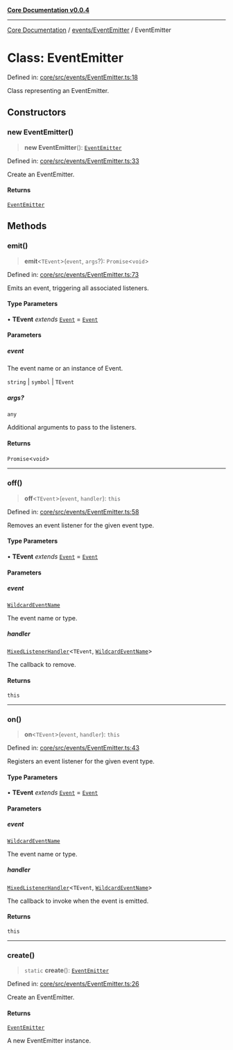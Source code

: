 [**Core Documentation v0.0.4**](../../../README.md)

***

[Core Documentation](../../../modules.md) / [events/EventEmitter](../README.md) / EventEmitter

# Class: EventEmitter

Defined in: [core/src/events/EventEmitter.ts:18](https://github.com/stonemjs/core/blob/2adc2da4c7e3b5a9f593c198ba7e8ad639651777/src/events/EventEmitter.ts#L18)

Class representing an EventEmitter.

## Constructors

### new EventEmitter()

> **new EventEmitter**(): [`EventEmitter`](EventEmitter.md)

Defined in: [core/src/events/EventEmitter.ts:33](https://github.com/stonemjs/core/blob/2adc2da4c7e3b5a9f593c198ba7e8ad639651777/src/events/EventEmitter.ts#L33)

Create an EventEmitter.

#### Returns

[`EventEmitter`](EventEmitter.md)

## Methods

### emit()

> **emit**\<`TEvent`\>(`event`, `args`?): `Promise`\<`void`\>

Defined in: [core/src/events/EventEmitter.ts:73](https://github.com/stonemjs/core/blob/2adc2da4c7e3b5a9f593c198ba7e8ad639651777/src/events/EventEmitter.ts#L73)

Emits an event, triggering all associated listeners.

#### Type Parameters

• **TEvent** *extends* [`Event`](../../Event/classes/Event.md) = [`Event`](../../Event/classes/Event.md)

#### Parameters

##### event

The event name or an instance of Event.

`string` | `symbol` | `TEvent`

##### args?

`any`

Additional arguments to pass to the listeners.

#### Returns

`Promise`\<`void`\>

***

### off()

> **off**\<`TEvent`\>(`event`, `handler`): `this`

Defined in: [core/src/events/EventEmitter.ts:58](https://github.com/stonemjs/core/blob/2adc2da4c7e3b5a9f593c198ba7e8ad639651777/src/events/EventEmitter.ts#L58)

Removes an event listener for the given event type.

#### Type Parameters

• **TEvent** *extends* [`Event`](../../Event/classes/Event.md) = [`Event`](../../Event/classes/Event.md)

#### Parameters

##### event

[`WildcardEventName`](../../../declarations/type-aliases/WildcardEventName.md)

The event name or type.

##### handler

[`MixedListenerHandler`](../../../declarations/type-aliases/MixedListenerHandler.md)\<`TEvent`, [`WildcardEventName`](../../../declarations/type-aliases/WildcardEventName.md)\>

The callback to remove.

#### Returns

`this`

***

### on()

> **on**\<`TEvent`\>(`event`, `handler`): `this`

Defined in: [core/src/events/EventEmitter.ts:43](https://github.com/stonemjs/core/blob/2adc2da4c7e3b5a9f593c198ba7e8ad639651777/src/events/EventEmitter.ts#L43)

Registers an event listener for the given event type.

#### Type Parameters

• **TEvent** *extends* [`Event`](../../Event/classes/Event.md) = [`Event`](../../Event/classes/Event.md)

#### Parameters

##### event

[`WildcardEventName`](../../../declarations/type-aliases/WildcardEventName.md)

The event name or type.

##### handler

[`MixedListenerHandler`](../../../declarations/type-aliases/MixedListenerHandler.md)\<`TEvent`, [`WildcardEventName`](../../../declarations/type-aliases/WildcardEventName.md)\>

The callback to invoke when the event is emitted.

#### Returns

`this`

***

### create()

> `static` **create**(): [`EventEmitter`](EventEmitter.md)

Defined in: [core/src/events/EventEmitter.ts:26](https://github.com/stonemjs/core/blob/2adc2da4c7e3b5a9f593c198ba7e8ad639651777/src/events/EventEmitter.ts#L26)

Create an EventEmitter.

#### Returns

[`EventEmitter`](EventEmitter.md)

A new EventEmitter instance.
